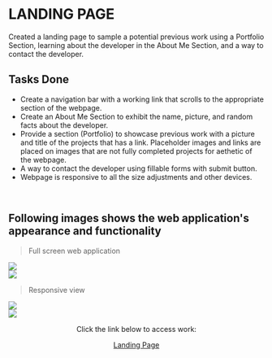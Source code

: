 # LANDING PAGE

Created a landing page to sample a potential previous work using a Portfolio Section, learning about the developer in the About Me Section, and a way to contact the developer.

## Tasks Done
* Create a navigation bar with a working link that scrolls to the appropriate section of the webpage.
* Create an About Me Section to exhibit the name, picture, and random facts about the developer.
* Provide a section (Portfolio) to showcase previous work with a picture and title of the projects that has a link. Placeholder images and links are placed on images that are not fully completed projects for aethetic of the webpage.
* A way to contact the developer using fillable forms with submit button.
* Webpage is responsive to all the size adjustments and other devices. 

<br>

## Following images shows the web application's appearance and functionality

> Full screen web application

<img src="/Users/itsdenmac/Desktop/landing_page/images/landing-page-wide.png">

<br>

<img src="/Users/itsdenmac/Desktop/landing_page/images/landing-page-wide-01.png">

<br>

>Responsive view

<img src="/Users/itsdenmac/Desktop/landing_page/images/landing-page-narrow.png">

<br>

<img src="/Users/itsdenmac/Desktop/landing_page/images/landing-page-narrow-01.png">

<br>

<p align="center">
Click the link below to access work:
</p>

<p align="center">
<a href="#">Landing Page</a>
</p>


